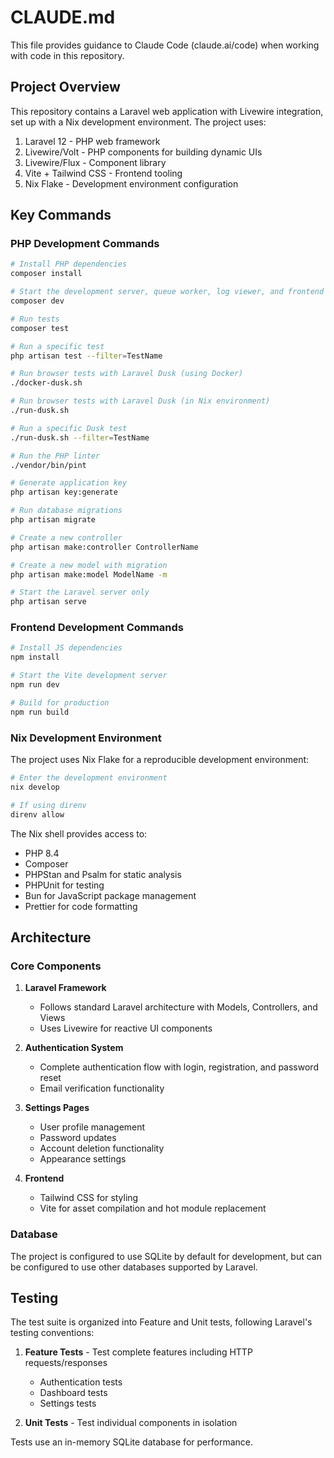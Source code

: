 # CLAUDE.md

This file provides guidance to Claude Code (claude.ai/code) when working with code in this repository.

## Project Overview

This repository contains a Laravel web application with Livewire integration, set up with a Nix development environment. The project uses:

1. Laravel 12 - PHP web framework
2. Livewire/Volt - PHP components for building dynamic UIs
3. Livewire/Flux - Component library
4. Vite + Tailwind CSS - Frontend tooling
5. Nix Flake - Development environment configuration

## Key Commands

### PHP Development Commands

```bash
# Install PHP dependencies
composer install

# Start the development server, queue worker, log viewer, and frontend build
composer dev

# Run tests
composer test

# Run a specific test
php artisan test --filter=TestName

# Run browser tests with Laravel Dusk (using Docker)
./docker-dusk.sh

# Run browser tests with Laravel Dusk (in Nix environment)
./run-dusk.sh

# Run a specific Dusk test
./run-dusk.sh --filter=TestName

# Run the PHP linter
./vendor/bin/pint

# Generate application key
php artisan key:generate

# Run database migrations
php artisan migrate

# Create a new controller
php artisan make:controller ControllerName

# Create a new model with migration
php artisan make:model ModelName -m

# Start the Laravel server only
php artisan serve
```

### Frontend Development Commands

```bash
# Install JS dependencies
npm install

# Start the Vite development server
npm run dev

# Build for production
npm run build
```

### Nix Development Environment

The project uses Nix Flake for a reproducible development environment:

```bash
# Enter the development environment 
nix develop

# If using direnv
direnv allow
```

The Nix shell provides access to:
- PHP 8.4
- Composer
- PHPStan and Psalm for static analysis
- PHPUnit for testing
- Bun for JavaScript package management
- Prettier for code formatting

## Architecture

### Core Components

1. **Laravel Framework**
   - Follows standard Laravel architecture with Models, Controllers, and Views
   - Uses Livewire for reactive UI components

2. **Authentication System**
   - Complete authentication flow with login, registration, and password reset
   - Email verification functionality

3. **Settings Pages**
   - User profile management
   - Password updates
   - Account deletion functionality
   - Appearance settings

4. **Frontend**
   - Tailwind CSS for styling
   - Vite for asset compilation and hot module replacement

### Database

The project is configured to use SQLite by default for development, but can be configured to use other databases supported by Laravel.

## Testing

The test suite is organized into Feature and Unit tests, following Laravel's testing conventions:

1. **Feature Tests** - Test complete features including HTTP requests/responses
   - Authentication tests
   - Dashboard tests
   - Settings tests

2. **Unit Tests** - Test individual components in isolation

Tests use an in-memory SQLite database for performance.